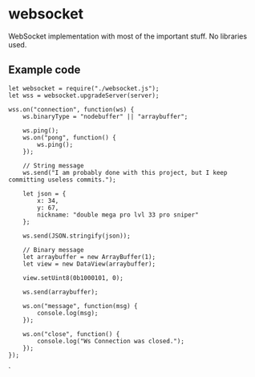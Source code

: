 # websocket
WebSocket implementation with most of the important stuff. No libraries used.

## Example code

	let websocket = require("./websocket.js");
	let wss = websocket.upgradeServer(server);

	wss.on("connection", function(ws) {
		ws.binaryType = "nodebuffer" || "arraybuffer";

		ws.ping();
		ws.on("pong", function() {
			ws.ping();
		});
		
		// String message
		ws.send("I am probably done with this project, but I keep committing useless commits.");
		
		let json = {
			x: 34,
			y: 67,
			nickname: "double mega pro lvl 33 pro sniper"
		};
		
		ws.send(JSON.stringify(json));
		
		// Binary message
		let arraybuffer = new ArrayBuffer(1);
		let view = new DataView(arraybuffer);
		
		view.setUint8(0b1000101, 0);
		
		ws.send(arraybuffer);

		ws.on("message", function(msg) {
			console.log(msg);
		});

		ws.on("close", function() {
			console.log("Ws Connection was closed.");
		});
	});
`
